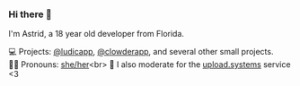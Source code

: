 ### Hi there 👋

I'm Astrid, a 18 year old developer from Florida.

💻 Projects: [@ludicapp](https://github.com/ludicapp), [@clowderapp](https://github.com/clowder), and several other small projects.<br>
👩🏻 Pronouns: [she/her](https://pronouny.xyz/u/astrid_)<br>
📸 I also moderate for the [upload.systems](https://upload.systems/) service <3
